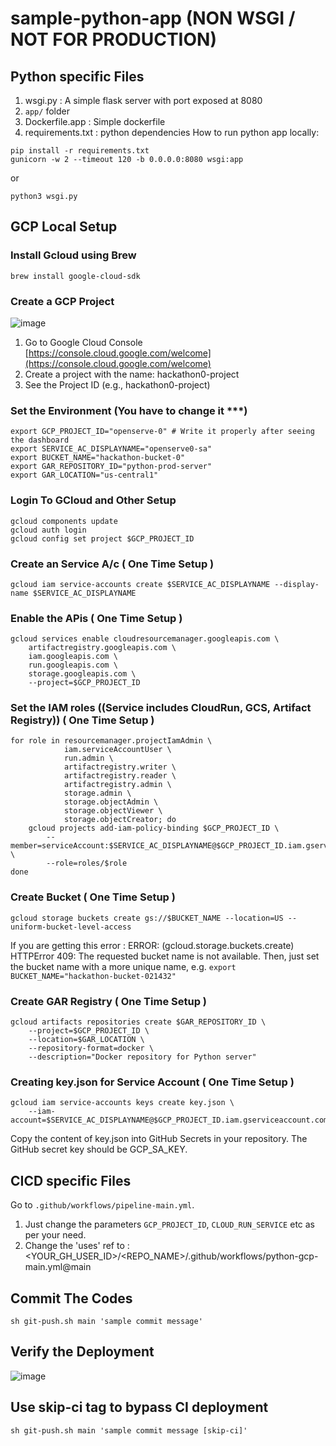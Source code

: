 # sample-python-app (NON WSGI / NOT FOR PRODUCTION)

## Python specific Files
1. wsgi.py : A simple flask server with port exposed at 8080
2. `app/` folder
2. Dockerfile.app : Simple dockerfile
3. requirements.txt : python dependencies
How to run python app locally:
```
pip install -r requirements.txt
gunicorn -w 2 --timeout 120 -b 0.0.0.0:8080 wsgi:app
```
or
```
python3 wsgi.py
```


## GCP Local Setup
### Install Gcloud using Brew
```
brew install google-cloud-sdk
```

###  Create a GCP Project
![image](https://drive.google.com/uc?export=view&id=1dqDnbe3Yg0MsVRlsMAdWzTkNkMGbOtJq)
1. Go to Google Cloud Console [https://console.cloud.google.com/welcome](https://console.cloud.google.com/welcome)
2. Create a project with the name: hackathon0-project
3. See the Project ID (e.g., hackathon0-project)

### Set the Environment (You have to change it ***)
```
export GCP_PROJECT_ID="openserve-0" # Write it properly after seeing the dashboard
export SERVICE_AC_DISPLAYNAME="openserve0-sa"
export BUCKET_NAME="hackathon-bucket-0"
export GAR_REPOSITORY_ID="python-prod-server"
export GAR_LOCATION="us-central1"
```

### Login To GCloud and Other Setup 
```
gcloud components update
gcloud auth login
gcloud config set project $GCP_PROJECT_ID
```

### Create an Service A/c ( One Time Setup )
```
gcloud iam service-accounts create $SERVICE_AC_DISPLAYNAME --display-name $SERVICE_AC_DISPLAYNAME
```

### Enable the APis ( One Time Setup )
```
gcloud services enable cloudresourcemanager.googleapis.com \
    artifactregistry.googleapis.com \
    iam.googleapis.com \
    run.googleapis.com \
    storage.googleapis.com \
    --project=$GCP_PROJECT_ID
```

### Set the IAM roles ((Service includes CloudRun, GCS, Artifact Registry)) ( One Time Setup )
```
for role in resourcemanager.projectIamAdmin \
            iam.serviceAccountUser \
            run.admin \
            artifactregistry.writer \
            artifactregistry.reader \
            artifactregistry.admin \
            storage.admin \
            storage.objectAdmin \
            storage.objectViewer \
            storage.objectCreator; do
    gcloud projects add-iam-policy-binding $GCP_PROJECT_ID \
        --member=serviceAccount:$SERVICE_AC_DISPLAYNAME@$GCP_PROJECT_ID.iam.gserviceaccount.com \
        --role=roles/$role
done
```


### Create Bucket ( One Time Setup )
```
gcloud storage buckets create gs://$BUCKET_NAME --location=US --uniform-bucket-level-access
```
If you are getting this error : ERROR: (gcloud.storage.buckets.create) HTTPError 409: The requested bucket name is not available. Then, just set the bucket name with a more unique name, e.g. `export BUCKET_NAME="hackathon-bucket-021432"`

### Create GAR Registry ( One Time Setup )
```
gcloud artifacts repositories create $GAR_REPOSITORY_ID \
    --project=$GCP_PROJECT_ID \
    --location=$GAR_LOCATION \
    --repository-format=docker \
    --description="Docker repository for Python server"
```

### Creating key.json for Service Account ( One Time Setup )
```
gcloud iam service-accounts keys create key.json \
    --iam-account=$SERVICE_AC_DISPLAYNAME@$GCP_PROJECT_ID.iam.gserviceaccount.com
```
Copy the content of key.json into GitHub Secrets in your repository. The GitHub secret key should be GCP_SA_KEY.



## CICD specific Files
 Go to `.github/workflows/pipeline-main.yml`. 
 1. Just change the parameters `GCP_PROJECT_ID`, `CLOUD_RUN_SERVICE` etc as per your need.
 2. Change the 'uses' ref to : <YOUR_GH_USER_ID>/<REPO_NAME>/.github/workflows/python-gcp-main.yml@main


## Commit The Codes
```
sh git-push.sh main 'sample commit message'
```

## Verify the Deployment
![image](https://drive.google.com/uc?export=view&id=1QOn7-2jjjVJUICJkiz36WzTOn91gkU2L)


## Use skip-ci tag to bypass CI deployment
```
sh git-push.sh main 'sample commit message [skip-ci]'
```
 